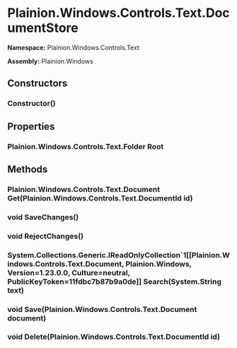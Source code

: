 
# Plainion.Windows.Controls.Text.DocumentStore

**Namespace:** Plainion.Windows.Controls.Text

**Assembly:** Plainion.Windows


## Constructors

### Constructor()


## Properties

### Plainion.Windows.Controls.Text.Folder Root


## Methods

### Plainion.Windows.Controls.Text.Document Get(Plainion.Windows.Controls.Text.DocumentId id)

### void SaveChanges()

### void RejectChanges()

### System.Collections.Generic.IReadOnlyCollection`1[[Plainion.Windows.Controls.Text.Document, Plainion.Windows, Version=1.23.0.0, Culture=neutral, PublicKeyToken=11fdbc7b87b9a0de]] Search(System.String text)

### void Save(Plainion.Windows.Controls.Text.Document document)

### void Delete(Plainion.Windows.Controls.Text.DocumentId id)
